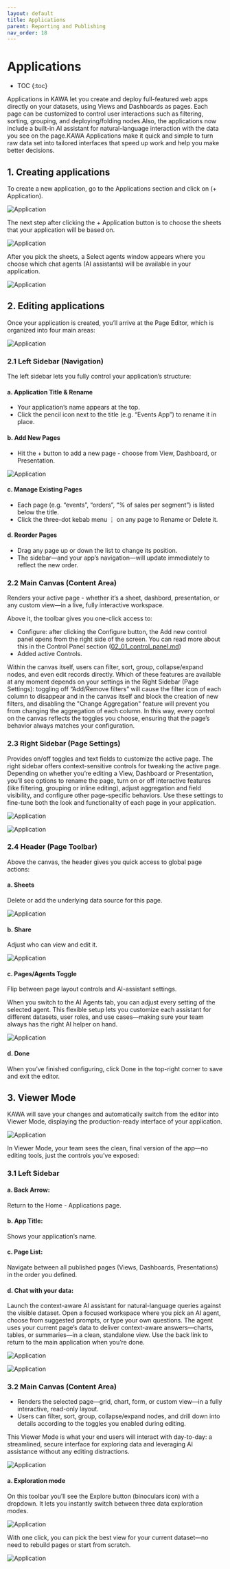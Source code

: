 ```yaml
---
layout: default
title: Applications
parent: Reporting and Publishing
nav_order: 18
---
```


# Applications

* TOC
  {:toc}

Applications in KAWA let you create and deploy full-featured web apps directly on your datasets, using Views and Dashboards as pages. Each page can be customized to control user interactions such as filtering, sorting, grouping, and deploying/folding nodes.Also, the applications now include a built-in AI assistant for natural-language interaction with the data you see on the page.KAWA Applications make it quick and simple to turn raw data set into tailored interfaces that speed up work and help you make better decisions.

## 1. Creating applications

To create a new application, go to the Applications section and click on (+ Application).

![Application](./readme-assets/application1.png)

The next step after clicking the + Application button is to choose the sheets that your application will be based on.

![Application](./readme-assets/application2.png)

After you pick the sheets, a Select agents window appears where you choose which chat agents (AI assistants) will be available in your application.

![Application](./readme-assets/application3.png)

## 2. Editing applications

Once your application is created, you’ll arrive at the Page Editor, which is organized into four main areas:

![Application](./readme-assets/application4.png)

### 2.1 Left Sidebar (Navigation)

The left sidebar lets you fully control your application’s structure:

#### a. Application Title & Rename

- Your application’s name appears at the top.
- Click the pencil icon next to the title (e.g. “Events App”) to rename it in place.

#### b. Add New Pages

- Hit the + button to add a new page - choose from View, Dashboard, or Presentation.

![Application](./readme-assets/application5.png)

#### c. Manage Existing Pages

- Each page (e.g. “events”, “orders”, “% of sales per segment”) is listed below the title.
- Click the three-dot kebab menu ⋮ on any page to Rename or Delete it.

#### d. Reorder Pages

- Drag any page up or down the list to change its position.
- The sidebar—and your app’s navigation—will update immediately to reflect the new order.

### 2.2 Main Canvas (Content Area)

Renders your active page - whether it’s a sheet, dashbord, presentation, or any custom view—in a live, fully interactive workspace. 

Above it, the toolbar gives you one-click access to:

- Configure: after clicking the Configure button, the Add new control panel opens from the right side of the screen. You can read more about this in the Control Panel section ([02_01_control_panel.md](02_01_control_panel.md))
- Added active Controls.

Within the canvas itself, users can filter, sort, group, collapse/expand nodes, and even edit records directly. Which of these features are available at any moment depends on your settings in the Right Sidebar (Page Settings): toggling off “Add/Remove filters” will cause the filter icon of each column to disappear and in the canvas itself and block the creation of new filters, and disabling the "Change Aggregation" feature will prevent you from changing the aggregation of each column. In this way, every control on the canvas reflects the toggles you choose, ensuring that the page’s behavior always matches your configuration.

### 2.3 Right Sidebar (Page Settings)

Provides on/off toggles and text fields to customize the active page. The right sidebar offers context-sensitive controls for tweaking the active page. Depending on whether you’re editing a View, Dashboard or Presentation, you’ll see options to rename the page, turn on or off interactive features (like filtering, grouping or inline editing), adjust aggregation and field visibility, and configure other page-specific behaviors. Use these settings to fine-tune both the look and functionality of each page in your application.

![Application](./readme-assets/application6.png)

![Application](./readme-assets/application7.png)

### 2.4 Header (Page Toolbar)

Above the canvas, the header gives you quick access to global page actions:

#### a. Sheets

Delete or add the underlying data source for this page.

![Application](./readme-assets/application8.png)

#### b. Share

Adjust who can view and edit it.

![Application](./readme-assets/application9.png)

#### c. Pages/Agents Toggle

Flip between page layout controls and AI-assistant settings.

When you switch to the AI Agents tab, you can adjust every setting of the selected agent. This flexible setup lets you customize each assistant for different datasets, user roles, and use cases—making sure your team always has the right AI helper on hand.

![Application](./readme-assets/application10.png)

#### d. Done

When you’ve finished configuring, click Done in the top-right corner to save and exit the editor.  

## 3. Viewer Mode

KAWA will save your changes and automatically switch from the editor into Viewer Mode, displaying the production-ready interface of your application.

![Application](./readme-assets/application11.png)

In Viewer Mode, your team sees the clean, final version of the app—no editing tools, just the controls you’ve exposed:

### 3.1 Left Sidebar

#### a. Back Arrow: 

Return to the Home - Applications page.

#### b. App Title: 

Shows your application’s name.

#### c. Page List: 

Navigate between all published pages (Views, Dashboards, Presentations) in the order you defined.

#### d. Chat with your data: 

Launch the context-aware AI assistant for natural-language queries against the visible dataset. Open a focused workspace where you pick an AI agent, choose from suggested prompts, or type your own questions. The agent uses your current page’s data to deliver context-aware answers—charts, tables, or summaries—in a clean, standalone view. Use the back link to return to the main application when you’re done.

![Application](./readme-assets/application12.png)

![Application](./readme-assets/application13.png)

### 3.2 Main Canvas (Content Area)

- Renders the selected page—grid, chart, form, or custom view—in a fully interactive, read-only layout.
- Users can filter, sort, group, collapse/expand nodes, and drill down into details according to the toggles you enabled during editing.

This Viewer Mode is what your end users will interact with day-to-day: a streamlined, secure interface for exploring data and leveraging AI assistance without any editing distractions.

![Application](./readme-assets/application14.png)

#### a. Exploration mode

On this toolbar you’ll see the Explore button (binoculars icon) with a dropdown. It lets you instantly switch between three data exploration modes. 

![Application](./readme-assets/application15.png)

With one click, you can pick the best view for your current dataset—no need to rebuild pages or start from scratch.

![Application](./readme-assets/application16.png)